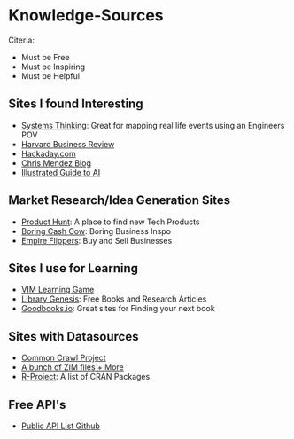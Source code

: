 # Knowledge-Sources
Citeria:
- Must be Free
- Must be Inspiring
- Must be Helpful


## Sites I found Interesting
- [Systems Thinking](https://thesystemsthinker.com): Great for mapping real life events using an Engineers POV
- [Harvard Business Review](https://hbr.org)
- [Hackaday.com](https://hackaday.com)
- [Chris Mendez Blog](https://www.chrisjmendez.com)
- [Illustrated Guide to AI](https://illustrated-machine-learning.github.io)

## Market Research/Idea Generation Sites
- [Product Hunt](https://www.producthunt.com): A place to find new Tech Products
- [Boring Cash Cow](https://boringcashcow.com): Boring Business Inspo
- [Empire Flippers](https://empireflippers.com): Buy and Sell Businesses

## Sites I use for Learning
- [VIM Learning Game](https://vim-adventures.com)
- [Library Genesis](https://www.libgen.is): Free Books and Research Articles
- [Goodbooks.io](https://www.goodbooks.io): Great sites for Finding your next book

## Sites with Datasources
- [Common Crawl Project](https://commoncrawl.org/)
- [A bunch of ZIM files + More](https://ftp.fau.de/)
- [R-Project](https://cran.r-project.org/web/packages/available_packages_by_name.html): A list of CRAN Packages

## Free API's
- [Public API List Github](https://github.com/public-api-lists/public-api-lists)

